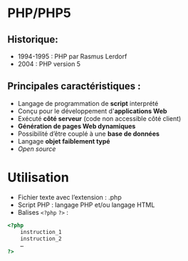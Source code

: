 PHP/PHP5
===

Historique:
---
- 1994-1995 : PHP par Rasmus Lerdorf
- 2004 : PHP version 5

Principales caractéristiques :
---
- Langage de programmation de **script** interprété 
- Conçu pour le développement d'**applications Web**
- Exécuté **côté serveur** (code non accessible côté client)
- **Génération de pages Web dynamiques**
- Possibilité d’être couplé à une **base de données**
- Langage **objet faiblement typé**
- _Open source_

Utilisation
===

- Fichier texte avec l’extension : .php
- Script PHP : langage PHP et/ou langage HTML
- Balises `<?php` `?>` :
```php
<?php
    instruction_1
    instruction_2
    …
?>
```
